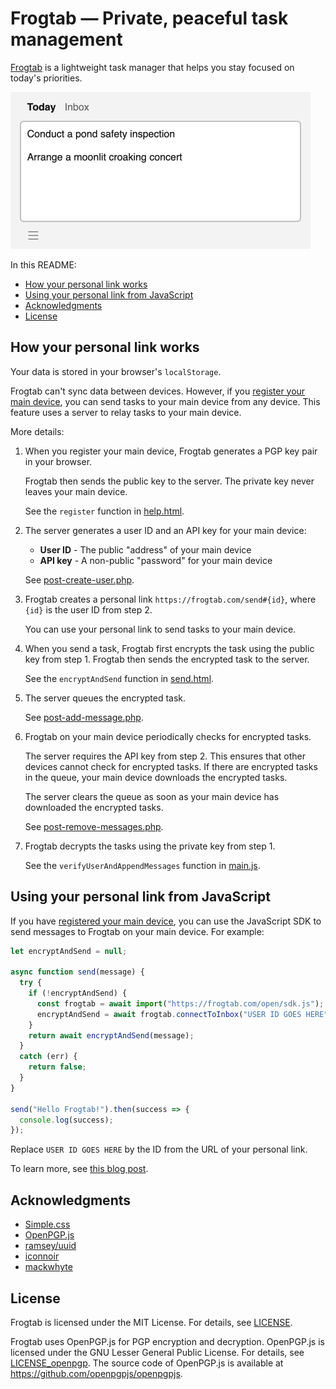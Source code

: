 # Frogtab — Private, peaceful task management

[Frogtab](https://frogtab.com) is a lightweight task manager that helps you stay focused on today's priorities.

<p><img alt="The Today view in Frogtab" src="app/help-today-light.png" width="480"></p>

In this README:

  - [How your personal link works](#how-your-personal-link-works)
  - [Using your personal link from JavaScript](#using-your-personal-link-from-javascript)
  - [Acknowledgments](#acknowledgments)
  - [License](#license)

## How your personal link works

Your data is stored in your browser's `localStorage`.

Frogtab can't sync data between devices. However, if you [register your main device](https://frogtab.com/help#registering-for-a-personal-link), you can send tasks to your main device from any device.
This feature uses a server to relay tasks to your main device.

More details:

 1. When you register your main device, Frogtab generates a PGP key pair in your browser.

    Frogtab then sends the public key to the server.
    The private key never leaves your main device.

    See the `register` function in [help.html](app/help.html).

 2. The server generates a user ID and an API key for your main device:

      - **User ID** - The public "address" of your main device
      - **API key** - A non-public "password" for your main device

    See [post-create-user.php](app/open/post-create-user.php).

 3. Frogtab creates a personal link `https://frogtab.com/send#{id}`, where `{id}` is the user ID from step 2.

    You can use your personal link to send tasks to your main device.

 5. When you send a task, Frogtab first encrypts the task using the public key from step 1.
    Frogtab then sends the encrypted task to the server.

    See the `encryptAndSend` function in [send.html](app/send.html).

 7. The server queues the encrypted task.

    See [post-add-message.php](app/open/post-add-message.php).

 8. Frogtab on your main device periodically checks for encrypted tasks.

    The server requires the API key from step 2. This ensures that other devices cannot check for encrypted tasks.
    If there are encrypted tasks in the queue, your main device downloads the encrypted tasks.

    The server clears the queue as soon as your main device has downloaded the encrypted tasks.

    See [post-remove-messages.php](app/open/post-remove-messages.php).

 9. Frogtab decrypts the tasks using the private key from step 1.

    See the `verifyUserAndAppendMessages` function in [main.js](app/main.js).

## Using your personal link from JavaScript

If you have [registered your main device](https://frogtab.com/help#registering-for-a-personal-link), you can use the JavaScript SDK to send messages to Frogtab on your main device.
For example:

```javascript
let encryptAndSend = null;

async function send(message) {
  try {
    if (!encryptAndSend) {
      const frogtab = await import("https://frogtab.com/open/sdk.js");
      encryptAndSend = await frogtab.connectToInbox("USER ID GOES HERE");
    }
    return await encryptAndSend(message);
  }
  catch (err) {
    return false;
  }
}

send("Hello Frogtab!").then(success => {
  console.log(success);
});
```

Replace `USER ID GOES HERE` by the ID from the URL of your personal link.

To learn more, see [this blog post](https://maybecoding.bearblog.dev/adding-a-private-feedback-box-to-bear/).

## Acknowledgments

  - [Simple.css](https://simplecss.org)
  - [OpenPGP.js](https://openpgpjs.org)
  - [ramsey/uuid](https://uuid.ramsey.dev)
  - [iconnoir](https://iconoir.com)
  - [mackwhyte](https://www.fiverr.com/mackwhyte)

## License

Frogtab is licensed under the MIT License.
For details, see [LICENSE](LICENSE).

Frogtab uses OpenPGP.js for PGP encryption and decryption.
OpenPGP.js is licensed under the GNU Lesser General Public License.
For details, see [LICENSE_openpgp](LICENSE_openpgp).
The source code of OpenPGP.js is available at https://github.com/openpgpjs/openpgpjs.